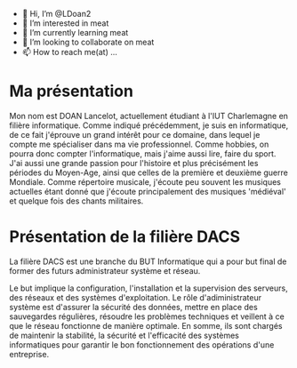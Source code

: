- 👋 Hi, I’m @LDoan2
- 👀 I’m interested in meat
- 🌱 I’m currently learning meat
- 💞️ I’m looking to collaborate on meat
- 📫 How to reach me(at) ...

# Ma présentation 

Mon nom est DOAN Lancelot, actuellement étudiant à l'IUT Charlemagne en filière informatique.
Comme indiqué précédemment, je suis en informatique, de ce fait j'éprouve un grand intérêt pour ce domaine, dans lequel je compte me spécialiser dans ma vie professionnel.
Comme hobbies, on pourra donc compter l'informatique, mais j'aime aussi lire, faire du sport.
J'ai aussi une grande passion pour l'histoire et plus précisément les périodes du Moyen-Age, ainsi que celles de la première et deuxième guerre Mondiale.
Comme répertoire musicale, j'écoute peu souvent les musiques actuelles étant donné que j'écoute principalement des musiques 'médiéval' et quelque fois des chants militaires.

# Présentation de la filière DACS 

La filière DACS est une branche du BUT Informatique qui a pour but final de former des futurs administrateur système et réseau.

Le but implique la configuration, l'installation et la supervision des serveurs, des réseaux et des systèmes d'exploitation. Le rôle d'adiministrateur système est d'assurer la sécurité des données, mettre en place des sauvegardes régulières, résoudre les problèmes techniques et veillent à ce que le réseau fonctionne de manière optimale. En somme, ils sont chargés de maintenir la stabilité, la sécurité et l'efficacité des systèmes informatiques pour garantir le bon fonctionnement des opérations d'une entreprise.


<!---
LDoan2/LDoan2 is a ✨ special ✨ repository because its `README.md` (this file) appears on your GitHub profile.
You can click the Preview link to take a look at your changes.
--->
